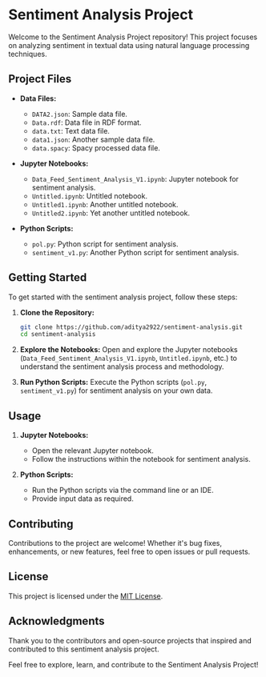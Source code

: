 # Sentiment Analysis Project

Welcome to the Sentiment Analysis Project repository! This project focuses on analyzing sentiment in textual data using natural language processing techniques.

## Project Files

- **Data Files:**
  - `DATA2.json`: Sample data file.
  - `Data.rdf`: Data file in RDF format.
  - `data.txt`: Text data file.
  - `data1.json`: Another sample data file.
  - `data.spacy`: Spacy processed data file.

- **Jupyter Notebooks:**
  - `Data_Feed_Sentiment_Analysis_V1.ipynb`: Jupyter notebook for sentiment analysis.
  - `Untitled.ipynb`: Untitled notebook.
  - `Untitled1.ipynb`: Another untitled notebook.
  - `Untitled2.ipynb`: Yet another untitled notebook.

- **Python Scripts:**
  - `pol.py`: Python script for sentiment analysis.
  - `sentiment_v1.py`: Another Python script for sentiment analysis.

## Getting Started

To get started with the sentiment analysis project, follow these steps:

1. **Clone the Repository:**
    ```bash
    git clone https://github.com/aditya2922/sentiment-analysis.git
    cd sentiment-analysis
    ```

2. **Explore the Notebooks:**
   Open and explore the Jupyter notebooks (`Data_Feed_Sentiment_Analysis_V1.ipynb`, `Untitled.ipynb`, etc.) to understand the sentiment analysis process and methodology.

3. **Run Python Scripts:**
   Execute the Python scripts (`pol.py`, `sentiment_v1.py`) for sentiment analysis on your own data.

## Usage

1. **Jupyter Notebooks:**
   - Open the relevant Jupyter notebook.
   - Follow the instructions within the notebook for sentiment analysis.

2. **Python Scripts:**
   - Run the Python scripts via the command line or an IDE.
   - Provide input data as required.

## Contributing

Contributions to the project are welcome! Whether it's bug fixes, enhancements, or new features, feel free to open issues or pull requests.

## License

This project is licensed under the [MIT License](LICENSE).

## Acknowledgments

Thank you to the contributors and open-source projects that inspired and contributed to this sentiment analysis project.

Feel free to explore, learn, and contribute to the Sentiment Analysis Project!

